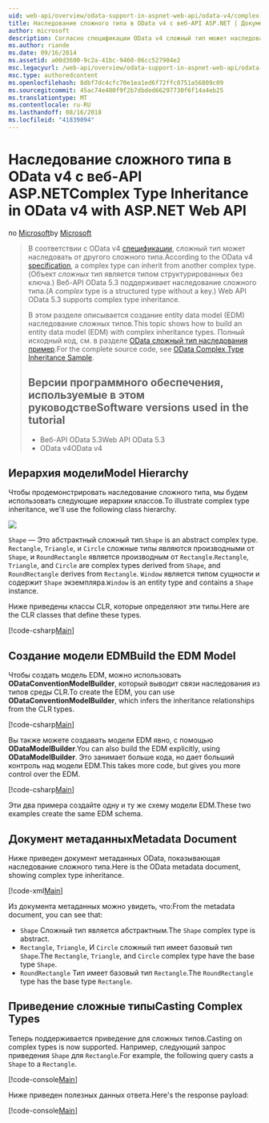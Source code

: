 ```yaml
---
uid: web-api/overview/odata-support-in-aspnet-web-api/odata-v4/complex-type-inheritance-in-odata-v4
title: Наследование сложного типа в OData v4 с веб-API ASP.NET | Документация Майкрософт
author: microsoft
description: Согласно спецификации OData v4 сложный тип может наследовать от другого сложного типа. (Сложный тип является структурированного типа без ключа). Веб-API...
ms.author: riande
ms.date: 09/16/2014
ms.assetid: a00d3600-9c2a-41bc-9460-06cc527904e2
msc.legacyurl: /web-api/overview/odata-support-in-aspnet-web-api/odata-v4/complex-type-inheritance-in-odata-v4
msc.type: authoredcontent
ms.openlocfilehash: 8dbf7dc4cfc70e1ea1ed6f72ffc0751a56809c09
ms.sourcegitcommit: 45ac74e400f9f2b7dbded66297730f6f14a4eb25
ms.translationtype: MT
ms.contentlocale: ru-RU
ms.lasthandoff: 08/16/2018
ms.locfileid: "41839094"
---
```

<a name="complex-type-inheritance-in-odata-v4-with-aspnet-web-api"></a><span data-ttu-id="c5a4b-104">Наследование сложного типа в OData v4 с веб-API ASP.NET</span><span class="sxs-lookup"><span data-stu-id="c5a4b-104">Complex Type Inheritance in OData v4 with ASP.NET Web API</span></span>
====================
<span data-ttu-id="c5a4b-105">по [Microsoft](https://github.com/microsoft)</span><span class="sxs-lookup"><span data-stu-id="c5a4b-105">by [Microsoft](https://github.com/microsoft)</span></span>

> <span data-ttu-id="c5a4b-106">В соответствии с OData v4 [спецификации](http://www.odata.org/documentation/odata-version-4-0/), сложный тип может наследовать от другого сложного типа.</span><span class="sxs-lookup"><span data-stu-id="c5a4b-106">According to the OData v4 [specification](http://www.odata.org/documentation/odata-version-4-0/), a complex type can inherit from another complex type.</span></span> <span data-ttu-id="c5a4b-107">(Объект *сложных* тип является типом структурированных без ключа.) Веб-API OData 5.3 поддерживает наследование сложного типа.</span><span class="sxs-lookup"><span data-stu-id="c5a4b-107">(A *complex* type is a structured type without a key.) Web API OData 5.3 supports complex type inheritance.</span></span>
> 
> <span data-ttu-id="c5a4b-108">В этом разделе описывается создание entity data model (EDM) наследование сложных типов.</span><span class="sxs-lookup"><span data-stu-id="c5a4b-108">This topic shows how to build an entity data model (EDM) with complex inheritance types.</span></span> <span data-ttu-id="c5a4b-109">Полный исходный код, см. в разделе [OData сложный тип наследования пример](http://aspnet.codeplex.com/sourcecontrol/latest#Samples/WebApi/OData/v4/ODataComplexTypeInheritanceSample/ReadMe.txt).</span><span class="sxs-lookup"><span data-stu-id="c5a4b-109">For the complete source code, see [OData Complex Type Inheritance Sample](http://aspnet.codeplex.com/sourcecontrol/latest#Samples/WebApi/OData/v4/ODataComplexTypeInheritanceSample/ReadMe.txt).</span></span>
> 
> ## <a name="software-versions-used-in-the-tutorial"></a><span data-ttu-id="c5a4b-110">Версии программного обеспечения, используемые в этом руководстве</span><span class="sxs-lookup"><span data-stu-id="c5a4b-110">Software versions used in the tutorial</span></span>
> 
> 
> - <span data-ttu-id="c5a4b-111">Веб-API OData 5.3</span><span class="sxs-lookup"><span data-stu-id="c5a4b-111">Web API OData 5.3</span></span>
> - <span data-ttu-id="c5a4b-112">OData v4</span><span class="sxs-lookup"><span data-stu-id="c5a4b-112">OData v4</span></span>


## <a name="model-hierarchy"></a><span data-ttu-id="c5a4b-113">Иерархия модели</span><span class="sxs-lookup"><span data-stu-id="c5a4b-113">Model Hierarchy</span></span>

<span data-ttu-id="c5a4b-114">Чтобы продемонстрировать наследование сложного типа, мы будем использовать следующие иерархии классов.</span><span class="sxs-lookup"><span data-stu-id="c5a4b-114">To illustrate complex type inheritance, we'll use the following class hierarchy.</span></span>

![](complex-type-inheritance-in-odata-v4/_static/image1.png)

<span data-ttu-id="c5a4b-115">`Shape` — Это абстрактный сложный тип.</span><span class="sxs-lookup"><span data-stu-id="c5a4b-115">`Shape` is an abstract complex type.</span></span> <span data-ttu-id="c5a4b-116">`Rectangle`, `Triangle`, и `Circle` сложные типы являются производными от `Shape`, и `RoundRectangle` является производным от `Rectangle`.</span><span class="sxs-lookup"><span data-stu-id="c5a4b-116">`Rectangle`, `Triangle`, and `Circle` are complex types derived from `Shape`, and `RoundRectangle` derives from `Rectangle`.</span></span> <span data-ttu-id="c5a4b-117">`Window` является типом сущности и содержит `Shape` экземпляра.</span><span class="sxs-lookup"><span data-stu-id="c5a4b-117">`Window` is an entity type and contains a `Shape` instance.</span></span>

<span data-ttu-id="c5a4b-118">Ниже приведены классы CLR, которые определяют эти типы.</span><span class="sxs-lookup"><span data-stu-id="c5a4b-118">Here are the CLR classes that define these types.</span></span>

[!code-csharp[Main](complex-type-inheritance-in-odata-v4/samples/sample1.cs)]

## <a name="build-the-edm-model"></a><span data-ttu-id="c5a4b-119">Создание модели EDM</span><span class="sxs-lookup"><span data-stu-id="c5a4b-119">Build the EDM Model</span></span>

<span data-ttu-id="c5a4b-120">Чтобы создать модель EDM, можно использовать **ODataConventionModelBuilder**, который выводит связи наследования из типов среды CLR.</span><span class="sxs-lookup"><span data-stu-id="c5a4b-120">To create the EDM, you can use **ODataConventionModelBuilder**, which infers the inheritance relationships from the CLR types.</span></span>

[!code-csharp[Main](complex-type-inheritance-in-odata-v4/samples/sample2.cs)]

<span data-ttu-id="c5a4b-121">Вы также можете создавать модели EDM явно, с помощью **ODataModelBuilder**.</span><span class="sxs-lookup"><span data-stu-id="c5a4b-121">You can also build the EDM explicitly, using **ODataModelBuilder**.</span></span> <span data-ttu-id="c5a4b-122">Это занимает больше кода, но дает больший контроль над модели EDM.</span><span class="sxs-lookup"><span data-stu-id="c5a4b-122">This takes more code, but gives you more control over the EDM.</span></span>

[!code-csharp[Main](complex-type-inheritance-in-odata-v4/samples/sample3.cs)]

<span data-ttu-id="c5a4b-123">Эти два примера создайте одну и ту же схему модели EDM.</span><span class="sxs-lookup"><span data-stu-id="c5a4b-123">These two examples create the same EDM schema.</span></span>

## <a name="metadata-document"></a><span data-ttu-id="c5a4b-124">Документ метаданных</span><span class="sxs-lookup"><span data-stu-id="c5a4b-124">Metadata Document</span></span>

<span data-ttu-id="c5a4b-125">Ниже приведен документ метаданных OData, показывающая наследование сложного типа.</span><span class="sxs-lookup"><span data-stu-id="c5a4b-125">Here is the OData metadata document, showing complex type inheritance.</span></span>

[!code-xml[Main](complex-type-inheritance-in-odata-v4/samples/sample4.xml?highlight=13,17,25,30)]

<span data-ttu-id="c5a4b-126">Из документа метаданных можно увидеть, что:</span><span class="sxs-lookup"><span data-stu-id="c5a4b-126">From the metadata document, you can see that:</span></span>

- <span data-ttu-id="c5a4b-127">`Shape` Сложный тип является абстрактным.</span><span class="sxs-lookup"><span data-stu-id="c5a4b-127">The `Shape` complex type is abstract.</span></span>
- <span data-ttu-id="c5a4b-128">`Rectangle`, `Triangle`, И `Circle` сложный тип имеет базовый тип `Shape`.</span><span class="sxs-lookup"><span data-stu-id="c5a4b-128">The `Rectangle`, `Triangle`, and `Circle` complex type have the base type `Shape`.</span></span>
- <span data-ttu-id="c5a4b-129">`RoundRectangle` Тип имеет базовый тип `Rectangle`.</span><span class="sxs-lookup"><span data-stu-id="c5a4b-129">The `RoundRectangle` type has the base type `Rectangle`.</span></span>

## <a name="casting-complex-types"></a><span data-ttu-id="c5a4b-130">Приведение сложные типы</span><span class="sxs-lookup"><span data-stu-id="c5a4b-130">Casting Complex Types</span></span>

<span data-ttu-id="c5a4b-131">Теперь поддерживается приведение для сложных типов.</span><span class="sxs-lookup"><span data-stu-id="c5a4b-131">Casting on complex types is now supported.</span></span> <span data-ttu-id="c5a4b-132">Например, следующий запрос приведения `Shape` для `Rectangle`.</span><span class="sxs-lookup"><span data-stu-id="c5a4b-132">For example, the following query casts a `Shape` to a `Rectangle`.</span></span>

[!code-console[Main](complex-type-inheritance-in-odata-v4/samples/sample5.cmd)]

<span data-ttu-id="c5a4b-133">Ниже приведен полезных данных ответа.</span><span class="sxs-lookup"><span data-stu-id="c5a4b-133">Here's the response payload:</span></span>

[!code-console[Main](complex-type-inheritance-in-odata-v4/samples/sample6.cmd)]
